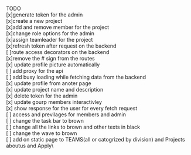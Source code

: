 TODO<br/>
    [x]generate token for the admin\
    [x]create a new project\
    [x]add and remove member for the project\
    [x]change role options for the admin\
    [x]assign teamleader for the project\
    [x]refresh token after request on the backend\
    [ ]route access decorators on the backend\
    [x]remove the # sign from the routes\
    [x] update profile picture automatically\
    [ ] add proxy for the api\
    [ ] add busy loading while fetching data from the backend\
    [x] update profile from anoter page\
    [x] update project name and description\
    [x] delete token for the admin\
    [x] update gourp members interactivley\
    [x] show response for the user for every fetch request\
    [ ] access and previlages for members and admin\
    [ ] change the task bar to brown\
    [ ] change all the links to brown and other texts in black\
    [ ] change the wave to brown\
    [ ] add on static page to TEAMS(all or catogrized by division) and Projects aboutus and Apply\
    
    
    
    
